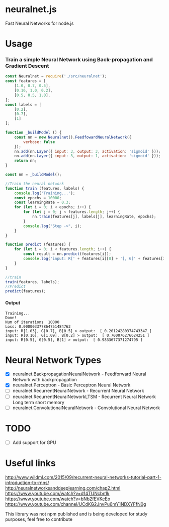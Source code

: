 # neuralnet.js
Fast Neural Networks for node.js

# Usage
### Train a simple Neural Network using Back-propagation and Gradient Descent
```js
const Neuralnet = require('./src/neuralnet');
const features = [
    [1.0, 0.7, 0.5],
    [0.16, 1.0, 0.2],
    [0.5, 0.5, 1.0],
];
const labels = [
    [0.2],
    [0.7],
    [1]
];

function _buildModel () {
    const nn = new Neuralnet().FeedfowardNeuralNetwork({
        verbose: false
    });
    nn.add(nn.Layer({ input: 3, output: 3, activation: 'sigmoid' }));
    nn.add(nn.Layer({ input: 3, output: 1, activation: 'sigmoid' }));
    return nn;
}

const nn = _buildModel();

//Train the neural network
function train (features, labels) {
    console.log('Training...');
    const epochs = 10000;
    const learningRate = 0.3;
    for (let i = 0; i < epochs; i++) {
        for (let j = 0; j < features.length; j++) {
            nn.train(features[j], labels[j], learningRate, epochs);
        }
        console.log("Step ->", i);
    }
}

function predict (features) {
    for (let i = 0; i < features.length; i++) {
        const result = nn.predict(features[i]);
        console.log('input: R[' + features[i][0] + '], G[' + features[i][1] + '], B[' + features[i][2] + '] > output: ', result);
    }
}

//train
train(features, labels);
//Predict
predict(features);
```


#### Output
```
Training...
Done!
Num of iterations  10000
Loss: 0.000003377864751484763
input: R[1.03], G[0.7], B[0.5] > output:  [ 0.20124280374743347 ]
input: R[0.16], G[1.09], B[0.2] > output:  [ 0.700076276624251 ]
input: R[0.5], G[0.5], B[1] > output:  [ 0.9833677371274795 ]
```

# Neural Network Types
- [x] neuralnet.BackpropagationNeuralNetwork - Feedforward Neural Network with backpropagation
- [x] neuralnet.Perceptron - Basic Perceptron Neural Network
- [ ] neuralnet.RecurrentNeuralNetwork - Recurrent Neural Network
- [ ] neuralnet.RecurrentNeuralNetworkLTSM - Recurrent Neural Network Long term short memory
- [ ] neuralnet.ConvolutionalNeuralNetwork - Convolutional Neural Network

# TODO
- [ ] Add support for GPU

# Useful links

http://www.wildml.com/2015/09/recurrent-neural-networks-tutorial-part-1-introduction-to-rnns/
http://neuralnetworksanddeeplearning.com/chap2.html
https://www.youtube.com/watch?v=d14TUNcbn1k
https://www.youtube.com/watch?v=bNb2fEVKeEo
https://www.youtube.com/channel/UCdKG2JnvPu6mY1NDXYFfN0g

This library was not npm published and is being developed for study purposes, feel free to contribute